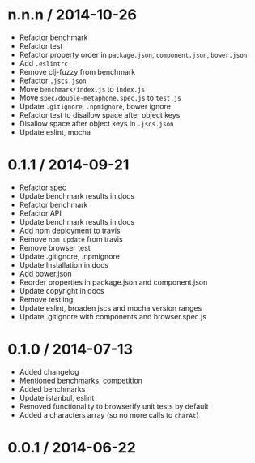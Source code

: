 
n.n.n / 2014-10-26
==================

 * Refactor benchmark
 * Refactor test
 * Refactor property order in `package.json`, `component.json`, `bower.json`
 * Add `.eslintrc`
 * Remove clj-fuzzy from benchmark
 * Refactor `.jscs.json`
 * Move `benchmark/index.js` to `index.js`
 * Move `spec/double-metaphone.spec.js` to `test.js`
 * Update `.gitignore`, `.npmignore`, bower ignore
 * Refactor test to disallow space after object keys
 * Disallow space after object keys in `.jscs.json`
 * Update eslint, mocha

0.1.1 / 2014-09-21
==================

 * Refactor spec
 * Update benchmark results in docs
 * Refactor benchmark
 * Refactor API
 * Update benchmark results in docs
 * Add npm deployment to travis
 * Remove `npm update` from travis
 * Remove browser test
 * Update .gitignore, .npmignore
 * Update Installation in docs
 * Add bower.json
 * Reorder properties in package.json and component.json
 * Update copyright in docs
 * Remove testling
 * Update eslint, broaden jscs and mocha version ranges
 * Update .gitignore with components and browser.spec.js

0.1.0 / 2014-07-13
==================

 * Added changelog
 * Mentioned benchmarks, competition
 * Added benchmarks
 * Update istanbul, eslint
 * Removed functionality to browserify unit tests by default
 * Added a characters array (so no more calls to `charAt`)

0.0.1 / 2014-06-22
==================
